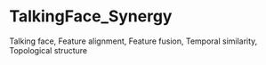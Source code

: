 # TalkingFace_Synergy
Talking face, Feature alignment, Feature fusion, Temporal similarity, Topological structure
